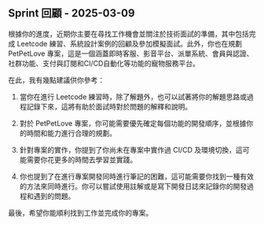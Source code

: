 ## Sprint 回顧 - 2025-03-09

根據你的進度，近期你主要在尋找工作機會並關注於技術面試的準備，其中包括完成 Leetcode 練習、系統設計案例的回顧及參加模擬面試。此外，你也在規劃 PetPetLove 專案，這是一個涵蓋即時客服、影音平台、派單系統、會員與認證、社群功能、支付與訂閱和CI/CD自動化等功能的寵物服務平台。

在此，我有幾點建議供你參考：

1. 當你在進行 Leetcode 練習時，除了解題外，也可以試著將你的解題思路或過程記錄下來，這將有助於面試時對於問題的解釋和說明。

2. 對於 PetPetLove 專案，你可能需要優先確定每個功能的開發順序，並根據你的時間和能力進行合理的規劃。

3. 針對專案的實作，你提到了你尚未在專案中實作過 CI/CD 及環境切換，這可能需要你花更多的時間去學習並實踐。

4. 你也提到了在進行專案開發同時進行筆記的困難，這可能需要你找到一種有效的方法來同時進行。你可以嘗試使用註解或是寫下開發日誌來記錄你的開發過程和遇到的問題。

最後，希望你能順利找到工作並完成你的專案。
